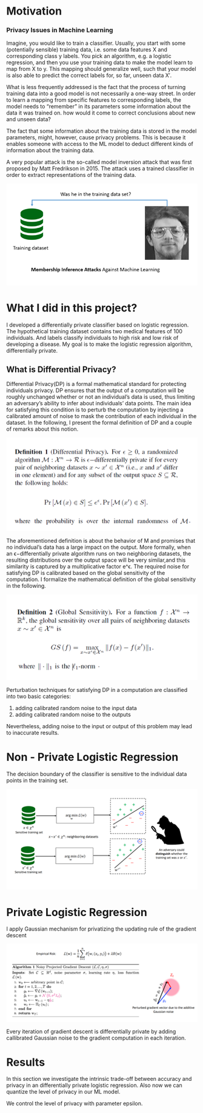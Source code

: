 # Motivation

### Privacy Issues in Machine Learning

Imagine, you would like to train a classifier. Usually, you start with some (potentially sensible) training data, i.e. some data features X  and corresponding class y labels. You pick an algorithm, e.g. a logistic regression, and then you use your training data to make the model learn to map from X to y. This mapping should generalize well, such that your model is also able to predict the correct labels for, so far, unseen data X′.

What is less frequently addressed is the fact that the process of turning training data into a good model is not necessarily a one-way street. In order to learn a mapping from specific features to corresponding labels, the model needs to “remember” in its parameters some information about the data it was trained on. how would it come to correct conclusions about new and unseen data?

The fact that some information about the training data is stored in the model parameters, might, however, cause privacy problems. This is because it enables someone with access to the ML model to deduct different kinds of information about the training data. 

A very popular attack is the so-called model inversion attack that was first proposed by Matt Fredrikson in 2015. The attack uses a trained classifier in order to extract representations of the training data.

![My Image](redpic1.png)








 

 

 

  

  













# What I did in this project?
I developed a differentially private classifier based on logistic regression. The hypothetical training dataset contains two medical features of 100 individuals. And labels classify individuals to high risk and low risk of developing a disease. My goal is to make the logistic regression algorithm, differentially private.

## What is Differential Privacy?
Differential Privacy(DP) is a formal mathematical standard for protecting individuals privacy. DP ensures that the output of a computation will be roughly unchanged whether or not an individual’s data is used, thus limiting an adversary’s ability to infer about individuals’ data points. The main idea for satisfying this condition is to perturb the computation by injecting a calibrated amount of noise to mask the contribution of each individual in the dataset. In the following, I present the
formal definition of DP and a couple of remarks about this notion.

![My Image](dpdef.png)

The aforementioned definition is about the behavior of M and promises that no individual’s data has a large impact on the output. More formally, when an ϵ−differentially private algorithm runs on two neighboring datasets, the resulting distributions over the output space will be very similar,and this similarity is captured by a multiplicative factor e^ϵ. The required noise for satisfying DP is calibrated based on the global sensitivity of the computation. I formalize the mathematical definition of the global sensitivity in the following.

![My Image](dpdef2.png)

Perturbation techniques for satisfying DP in a computation are classified into two basic categories:
1) adding calibrated random noise to the input data
2) adding calibrated random noise to the outputs

Nevertheless, adding noise to the input or output of this problem may lead to inaccurate results.






 




















# Non - Private Logistic Regression
The decision boundary of the classifier is sensitive to the individual data points in the training set.

![My Image](adv.png)

# Private Logistic Regression
I apply Gaussian mechanism for privatizing the updating rule of the gradient descent

![My Image](alg.png)

Every iteration of gradient descent is differentially private by adding callibrated Gaussian noise to the gradient computation in each iteration.

# Results

In this section we investigate the intrinsic trade-off between accuracy and privacy in an differentially private logistic regression. Also now we can quantize the level of privacy in our ML model.

We control the level of privacy with parameter epsilon.
